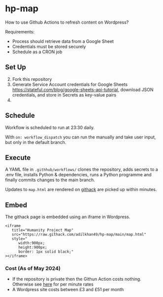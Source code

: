 # hp-map

How to use Github Actions to refresh content on Wordpress?


Requirements:
- Process should retrieve data from a Google Sheet
- Credentials must be stored securely
- Schedule as a CRON job

## Set Up


2. Fork this repository
3. Generate Service Account credentials for Google Sheets https://stateful.com/blog/google-sheets-api-tutorial, download JSON credentials, and store in Secrets as key-value pairs
4. 

## Schedule

Workflow is scheduled to run at 23:30 daily.

With `on: workflow_dispatch` you can run the manually and take user input, but only in the default branch.

## Execute

A YAML file in `.githhub/workflows/` clones the repository, adds secrets to a .env file, installs Python & dependencies, runs a Python programme and finally commits changes to the main branch. 

Updates to `map.html` are rendered on [githack](https://raw.githack.com/adilkhan49/hp-map/main/map.html) are picked up within minutes.

## Embed

The githack page is embedded using an iframe in Wordpress. 

```
<iframe
   title="Humanity Project Map"
   src="https://raw.githack.com/adilkhan49/hp-map/main/map.html"
   style="
      width:900px;
      height:900px;
      border: 1px solid black;"
></iframe>
```
 
### Cost (As of May 2024)

- If the repository is private then the Githun Action costs nothing. Otherwise see [here](https://docs.github.com/en/billing/managing-billing-for-github-actions/about-billing-for-github-actions#per-minute-rates) for per minute rates
- A Wordpress site costs between £3 and £51 per month


